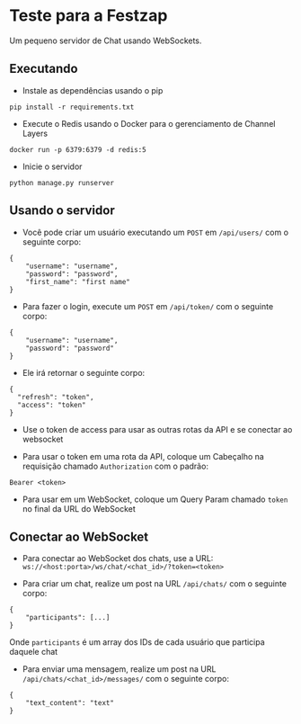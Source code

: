 # Teste para a Festzap


Um pequeno servidor de Chat usando WebSockets.

## Executando

- Instale as dependências usando o pip

```
pip install -r requirements.txt
```

- Execute o Redis usando o Docker para o gerenciamento de Channel Layers

```
docker run -p 6379:6379 -d redis:5
```

- Inicie o servidor

```
python manage.py runserver
```

## Usando o servidor

- Você pode criar um usuário executando um `POST` em `/api/users/` com o seguinte corpo:

```
{
	"username": "username",
	"password": "password",
	"first_name": "first name"
}
```

- Para fazer o login, execute um `POST` em `/api/token/` com o seguinte corpo:

```
{
	"username": "username",
	"password": "password"
}
```

- Ele irá retornar o seguinte corpo:

```
{
  "refresh": "token",
  "access": "token"
}
```

- Use o token de access para usar as outras rotas da API e se conectar ao websocket

- Para usar o token em uma rota da API, coloque um Cabeçalho na requisição chamado `Authorization` com o padrão:

```
Bearer <token>
```

- Para usar em um WebSocket, coloque um Query Param chamado `token` no final da URL do WebSocket

## Conectar ao WebSocket

- Para conectar ao WebSocket dos chats, use a URL:
`ws://<host:porta>/ws/chat/<chat_id>/?token=<token>`

- Para criar um chat, realize um post na URL `/api/chats/` com o seguinte corpo:
```
{
	"participants": [...]
}
```

Onde `participants` é um array dos IDs de cada usuário que participa daquele chat

- Para enviar uma mensagem, realize um post na URL `/api/chats/<chat_id>/messages/` com o seguinte corpo:
```
{
	"text_content": "text"
}
```
